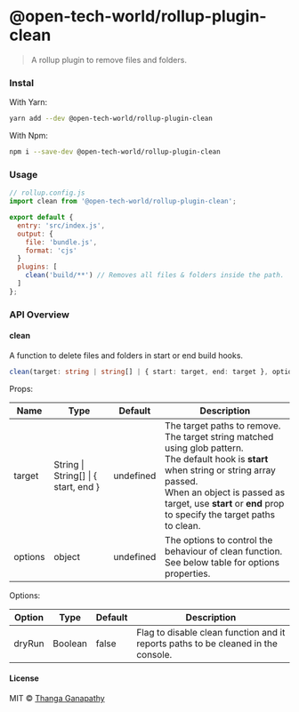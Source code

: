 # @open-tech-world/rollup-plugin-clean

> A rollup plugin to remove files and folders.

### Instal

With Yarn:

```sh
yarn add --dev @open-tech-world/rollup-plugin-clean
```

With Npm:

```sh
npm i --save-dev @open-tech-world/rollup-plugin-clean
```

### Usage

```js
// rollup.config.js
import clean from '@open-tech-world/rollup-plugin-clean';

export default {
  entry: 'src/index.js',
  output: {
    file: 'bundle.js',
    format: 'cjs'
  }
  plugins: [
    clean('build/**') // Removes all files & folders inside the path.
  ]
};
```

### API Overview

#### **clean**

A function to delete files and folders in start or end build hooks.

```ts
clean(target: string | string[] | { start: target, end: target }, options: {dryRun: boolean})
```

Props:

| Name   | Type                                 | Default   | Description                                                                                                                                                                                                                                                      |
| ------ | ------------------------------------ | --------- | ---------------------------------------------------------------------------------------------------------------------------------------------------------------------------------------------------------------------------------------------------------------- |
| target | String \| String[] \| { start, end } | undefined | The target paths to remove. <br> The target string matched using glob pattern.<br>The default hook is **start** when string or string array passed. <br> When an object is passed as target, use **start** or **end** prop to specify the target paths to clean. |
| options | object | undefined | The options to control the behaviour of clean function.<br>See below table for options properties.|

Options: 

| Option | Type | Default | Description |
| ------ | ---- | ------- | ----------- |
| dryRun | Boolean | false | Flag to disable clean function and it reports paths to be cleaned in the console.

#### License

MIT © [Thanga Ganapathy](https://github.com/ganapathy888)
